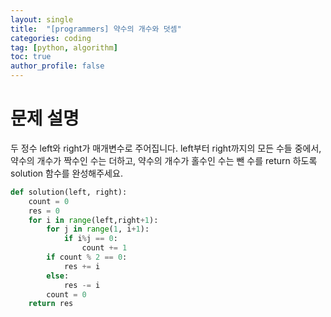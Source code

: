 ```yaml
---
layout: single
title:  "[programmers] 약수의 개수와 덧셈"
categories: coding
tag: [python, algorithm]
toc: true
author_profile: false
---
```




# 문제 설명

두 정수 left와 right가 매개변수로 주어집니다. left부터 right까지의 모든 수들 중에서, 약수의 개수가 짝수인 수는 더하고, 약수의 개수가 홀수인 수는 뺀 수를 return 하도록 solution 함수를 완성해주세요.

```python
def solution(left, right):
    count = 0
    res = 0
    for i in range(left,right+1):
        for j in range(1, i+1):
            if i%j == 0:
                count += 1
        if count % 2 == 0:
            res += i
        else:
            res -= i
        count = 0
    return res
```